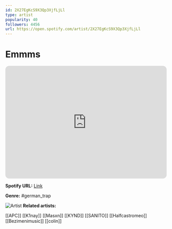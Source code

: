 ```yaml
---
id: 2X27EgKcS9X3Qp3XjfLjLl
type: artist
popularity: 40
followers: 4456
url: https://open.spotify.com/artist/2X27EgKcS9X3Qp3XjfLjLl
---
```

# Emmms

<iframe style="border-radius:12px" src="https://open.spotify.com/embed/artist/2X27EgKcS9X3Qp3XjfLjLl" width="100%" height="352" frameBorder="0" allowfullscreen="" allow="autoplay; clipboard-write; encrypted-media; fullscreen; picture-in-picture" loading="lazy"></iframe>

**Spotify URL:** [Link](https://open.spotify.com/artist/2X27EgKcS9X3Qp3XjfLjLl)

**Genre:**  #german_trap

![Artist](https://i.scdn.co/image/ab6761610000e5eb673115e4b363240d729838aa)
**Related artists:**

[[APC]]
[[K1nay]]
[[Masxn]]
[[KYND]]
[[SANITO]]
[[Halfcastromeo]]
[[Bezimenimusic]]
[[colin]]
